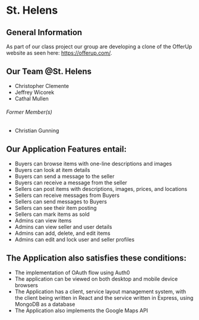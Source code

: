 # St. Helens

## General Information
As part of our class project our group are developing a clone of the OfferUp
website as seen here: https://offerup.com/. 

## Our Team @St. Helens
* Christopher Clemente
* Jeffrey Wicorek
* Cathal Mullen
###### Former Member(s)
* Christian Gunning

## Our Application Features entail:
* Buyers can browse items with one-line descriptions and images
* Buyers can look at item details
* Buyers can send a message to the seller
* Buyers can receive a message from the seller
* Sellers can post items with descriptions, images, prices, and locations
* Sellers can receive messages from Buyers
* Sellers can send messages to Buyers
* Sellers can see their item posting
* Sellers can mark items as sold
* Admins can view items
* Admins can view seller and user details
* Admins can add, delete, and edit items
* Admins can edit and lock user and seller profiles

## The Application also satisfies these conditions:
* The implementation of OAuth flow using Auth0
* The application can be viewed on both desktop and mobile device browsers
* The Application has a client, service layout management system, with the client being written in React
 and the service written in Express, using MongoDB as a database
* The Application also implements the Google Maps API
